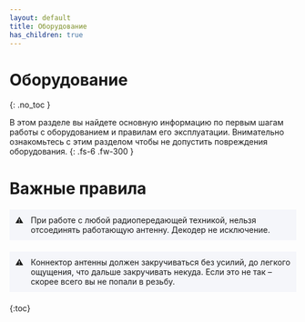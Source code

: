 ```yaml
---
layout: default
title: Оборудование
has_children: true
---
```


# Оборудование
{: .no_toc }

В этом разделе вы найдете основную информацию по первым шагам работы с оборудованием и правилам его эксплуатации.
Внимательно ознакомьтесь с этим разделом чтобы не допустить повреждения оборудования.
{: .fs-6 .fw-300 }


# Важные правила

<div style="background-color: #f5f6fa;padding: 10px;margin: 20px 0;display: flex;gap: 13px;">
⚠️ <div>При работе с любой радиопередающей техникой, нельзя отсоединять работающую антенну.
Декодер не исключение.</div>
</div>

<div style="background-color: #f5f6fa;padding: 10px;margin: 20px 0;display: flex;gap: 13px;">
⚠️ <div>Коннектор антенны должен закручиваться без усилий, до легкого ощущения, 
что дальше закручивать некуда. Если это не так – скорее всего вы не попали в резьбу.</div>
</div>



{:toc}